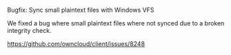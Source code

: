 Bugfix: Sync small plaintext files with Windows VFS

We fixed a bug where small plaintext files where not synced 
due to a broken integrity check.

https://github.com/owncloud/client/issues/8248
